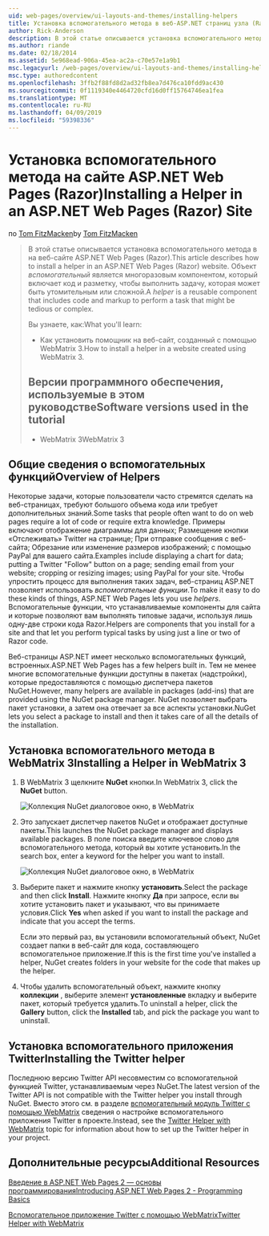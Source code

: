 ```yaml
---
uid: web-pages/overview/ui-layouts-and-themes/installing-helpers
title: Установка вспомогательного метода в веб-ASP.NET страниц узла (Razor) | Документация Майкрософт
author: Rick-Anderson
description: В этой статье описывается установка вспомогательного метода в на веб-сайте ASP.NET Web Pages (Razor). Помощник представляет собой многократно используемый компонент включает код и разметку для каждого...
ms.author: riande
ms.date: 02/18/2014
ms.assetid: 5e968ead-906a-45ea-ac2a-c70e57e1a9b1
msc.legacyurl: /web-pages/overview/ui-layouts-and-themes/installing-helpers
msc.type: authoredcontent
ms.openlocfilehash: 3ffb2f88fd8d2ad32fb8ea7d476ca10fdd9ac430
ms.sourcegitcommit: 0f1119340e4464720cfd16d0ff15764746ea1fea
ms.translationtype: MT
ms.contentlocale: ru-RU
ms.lasthandoff: 04/09/2019
ms.locfileid: "59398336"
---
```

# <a name="installing-a-helper-in-an-aspnet-web-pages-razor-site"></a><span data-ttu-id="2ec50-104">Установка вспомогательного метода на сайте ASP.NET Web Pages (Razor)</span><span class="sxs-lookup"><span data-stu-id="2ec50-104">Installing a Helper in an ASP.NET Web Pages (Razor) Site</span></span>

<span data-ttu-id="2ec50-105">по [Tom FitzMacken](https://github.com/tfitzmac)</span><span class="sxs-lookup"><span data-stu-id="2ec50-105">by [Tom FitzMacken](https://github.com/tfitzmac)</span></span>

> <span data-ttu-id="2ec50-106">В этой статье описывается установка вспомогательного метода в на веб-сайте ASP.NET Web Pages (Razor).</span><span class="sxs-lookup"><span data-stu-id="2ec50-106">This article describes how to install a helper in an ASP.NET Web Pages (Razor) website.</span></span> <span data-ttu-id="2ec50-107">Объект *вспомогательный* является многоразовым компонентом, который включает код и разметку, чтобы выполнить задачу, которая может быть утомительным или сложной.</span><span class="sxs-lookup"><span data-stu-id="2ec50-107">A *helper* is a reusable component that includes code and markup to perform a task that might be tedious or complex.</span></span>
> 
> <span data-ttu-id="2ec50-108">Вы узнаете, как:</span><span class="sxs-lookup"><span data-stu-id="2ec50-108">What you'll learn:</span></span>
> 
> - <span data-ttu-id="2ec50-109">Как установить помощник на веб-сайт, созданный с помощью WebMatrix 3.</span><span class="sxs-lookup"><span data-stu-id="2ec50-109">How to install a helper in a website created using WebMatrix 3.</span></span>
>   
> 
> ## <a name="software-versions-used-in-the-tutorial"></a><span data-ttu-id="2ec50-110">Версии программного обеспечения, используемые в этом руководстве</span><span class="sxs-lookup"><span data-stu-id="2ec50-110">Software versions used in the tutorial</span></span>
> 
> 
> - <span data-ttu-id="2ec50-111">WebMatrix 3</span><span class="sxs-lookup"><span data-stu-id="2ec50-111">WebMatrix 3</span></span>


## <a name="overview-of-helpers"></a><span data-ttu-id="2ec50-112">Общие сведения о вспомогательных функций</span><span class="sxs-lookup"><span data-stu-id="2ec50-112">Overview of Helpers</span></span>

<span data-ttu-id="2ec50-113">Некоторые задачи, которые пользователи часто стремятся сделать на веб-страницах, требуют большого объема кода или требует дополнительных знаний.</span><span class="sxs-lookup"><span data-stu-id="2ec50-113">Some tasks that people often want to do on web pages require a lot of code or require extra knowledge.</span></span> <span data-ttu-id="2ec50-114">Примеры включают отображение диаграммы для данных; Размещение кнопки «Отслеживать» Twitter на странице; При отправке сообщения с веб-сайта; Обрезание или изменение размеров изображений; с помощью PayPal для вашего сайта.</span><span class="sxs-lookup"><span data-stu-id="2ec50-114">Examples include displaying a chart for data; putting a Twitter "Follow" button on a page; sending email from your website; cropping or resizing images; using PayPal for your site.</span></span> <span data-ttu-id="2ec50-115">Чтобы упростить процесс для выполнения таких задач, веб-страниц ASP.NET позволяет использовать *вспомогательные функции*.</span><span class="sxs-lookup"><span data-stu-id="2ec50-115">To make it easy to do these kinds of things, ASP.NET Web Pages lets you use *helpers*.</span></span> <span data-ttu-id="2ec50-116">Вспомогательные функции, что устанавливаемые компоненты для сайта и которые позволяют вам выполнять типовые задачи, используя лишь одну-две строки кода Razor.</span><span class="sxs-lookup"><span data-stu-id="2ec50-116">Helpers are components that you install for a site and that let you perform typical tasks by using just a line or two of Razor code.</span></span>

<span data-ttu-id="2ec50-117">Веб-страницы ASP.NET имеет несколько вспомогательных функций, встроенных.</span><span class="sxs-lookup"><span data-stu-id="2ec50-117">ASP.NET Web Pages has a few helpers built in.</span></span> <span data-ttu-id="2ec50-118">Тем не менее многие вспомогательные функции доступны в пакетах (надстройки), которые предоставляются с помощью диспетчера пакетов NuGet.</span><span class="sxs-lookup"><span data-stu-id="2ec50-118">However, many helpers are available in packages (add-ins) that are provided using the NuGet package manager.</span></span> <span data-ttu-id="2ec50-119">NuGet позволяет выбрать пакет установки, а затем она отвечает за все аспекты установки.</span><span class="sxs-lookup"><span data-stu-id="2ec50-119">NuGet lets you select a package to install and then it takes care of all the details of the installation.</span></span>

## <a name="installing-a-helper-in-webmatrix-3"></a><span data-ttu-id="2ec50-120">Установка вспомогательного метода в WebMatrix 3</span><span class="sxs-lookup"><span data-stu-id="2ec50-120">Installing a Helper in WebMatrix 3</span></span>

1. <span data-ttu-id="2ec50-121">В WebMatrix 3 щелкните **NuGet** кнопки.</span><span class="sxs-lookup"><span data-stu-id="2ec50-121">In WebMatrix 3, click the **NuGet** button.</span></span>

    ![Коллекция NuGet диалоговое окно, в WebMatrix](installing-helpers/_static/image1.png)
2. <span data-ttu-id="2ec50-123">Это запускает диспетчер пакетов NuGet и отображает доступные пакеты.</span><span class="sxs-lookup"><span data-stu-id="2ec50-123">This launches the NuGet package manager and displays available packages.</span></span> <span data-ttu-id="2ec50-124">В поле поиска введите ключевое слово для вспомогательного метода, который вы хотите установить.</span><span class="sxs-lookup"><span data-stu-id="2ec50-124">In the search box, enter a keyword for the helper you want to install.</span></span>

    ![Коллекция NuGet диалоговое окно, в WebMatrix](installing-helpers/_static/image2.png)
3. <span data-ttu-id="2ec50-126">Выберите пакет и нажмите кнопку **установить**.</span><span class="sxs-lookup"><span data-stu-id="2ec50-126">Select the package and then click **Install**.</span></span> <span data-ttu-id="2ec50-127">Нажмите кнопку **Да** при запросе, если вы хотите установить пакет и указывают, что вы принимаете условия.</span><span class="sxs-lookup"><span data-stu-id="2ec50-127">Click **Yes** when asked if you want to install the package and indicate that you accept the terms.</span></span>

     <span data-ttu-id="2ec50-128">Если это первый раз, вы установили вспомогательный объект, NuGet создает папки в веб-сайт для кода, составляющего вспомогательное приложение.</span><span class="sxs-lookup"><span data-stu-id="2ec50-128">If this is the first time you've installed a helper, NuGet creates folders in your website for the code that makes up the helper.</span></span>
4. <span data-ttu-id="2ec50-129">Чтобы удалить вспомогательный объект, нажмите кнопку **коллекции** , выберите элемент **установленные** вкладку и выберите пакет, который требуется удалить.</span><span class="sxs-lookup"><span data-stu-id="2ec50-129">To uninstall a helper, click the **Gallery** button, click the **Installed** tab, and pick the package you want to uninstall.</span></span>

## <a name="installing-the-twitter-helper"></a><span data-ttu-id="2ec50-130">Установка вспомогательного приложения Twitter</span><span class="sxs-lookup"><span data-stu-id="2ec50-130">Installing the Twitter helper</span></span>

<span data-ttu-id="2ec50-131">Последнюю версию Twitter API несовместим со вспомогательной функцией Twitter, устанавливаемым через NuGet.</span><span class="sxs-lookup"><span data-stu-id="2ec50-131">The latest version of the Twitter API is not compatible with the Twitter helper you install through NuGet.</span></span> <span data-ttu-id="2ec50-132">Вместо этого см. в разделе [вспомогательный модуль Twitter с помощью WebMatrix](twitter-helper.md) сведения о настройке вспомогательного приложения Twitter в проекте.</span><span class="sxs-lookup"><span data-stu-id="2ec50-132">Instead, see the [Twitter Helper with WebMatrix](twitter-helper.md) topic for information about how to set up the Twitter helper in your project.</span></span>

<a id="Additional_Resources"></a>
## <a name="additional-resources"></a><span data-ttu-id="2ec50-133">Дополнительные ресурсы</span><span class="sxs-lookup"><span data-stu-id="2ec50-133">Additional Resources</span></span>


[<span data-ttu-id="2ec50-134">Введение в ASP.NET Web Pages 2 — основы программирования</span><span class="sxs-lookup"><span data-stu-id="2ec50-134">Introducing ASP.NET Web Pages 2 - Programming Basics</span></span>](../getting-started/introducing-razor-syntax-c.md)

[<span data-ttu-id="2ec50-135">Вспомогательное приложение Twitter с помощью WebMatrix</span><span class="sxs-lookup"><span data-stu-id="2ec50-135">Twitter Helper with WebMatrix</span></span>](twitter-helper.md)
